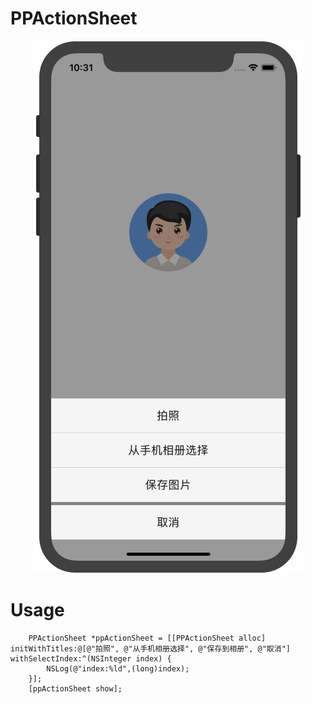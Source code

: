 # PPActionSheet
<p align="center" >
  <img src="https://github.com/royblog/PPActionSheet/blob/master/Source/snapshoot.jpeg" alt="PPActionSheet" title="PPActionSheet">
</p>

# Usage
```
    PPActionSheet *ppActionSheet = [[PPActionSheet alloc] initWithTitles:@[@"拍照", @"从手机相册选择", @"保存到相册", @"取消"] withSelectIndex:^(NSInteger index) {
        NSLog(@"index:%ld",(long)index);
    }];
    [ppActionSheet show];
```

